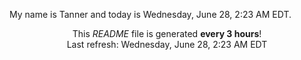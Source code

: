 My name is Tanner and today is Wednesday, June 28, 2:23 AM EDT.

<p align="center">This <i>README</i> file is generated <b>every 3 hours</b>!</br>Last refresh: Wednesday, June 28, 2:23 AM EDT<br /></p>
